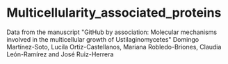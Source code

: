# Multicellularity_associated_proteins
Data from the manuscript "GitHub by association: Molecular mechanisms involved in the multicellular growth of Ustilaginomycetes"  Domingo Martínez-Soto, Lucila Ortiz-Castellanos, Mariana Robledo-Briones, Claudia León-Ramírez and José Ruiz-Herrera
